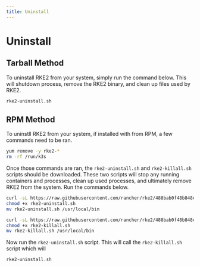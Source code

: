 ```yaml
---
title: Uninstall
---
```


# Uninstall

## Tarball Method

To uninstall RKE2 from your system, simply run the command below. This will shutdown process, remove the RKE2 binary, and clean up files used by RKE2.

```bash
rke2-uninstall.sh
```

## RPM Method

To uninstll RKE2 from your system, if installed with from RPM, a few commands need to be ran. 

```bash
yum remove -y rke2-*
rm -rf /run/k3s
```

Once those commands are ran, the `rke2-uninstall.sh` and `rke2-killall.sh` scripts should be downloaded. These two scripts will stop any running containers and processes, clean up used processes, and ultimately remove RKE2 from the system. Run the commands below.

```bash
curl -sL https://raw.githubusercontent.com/rancher/rke2/488bab0f48b848e408ce399c32e7f5f73ce96129/bundle/bin/rke2-uninstall.sh --output rke2-uninstall.sh
chmod +x rke2-uninstall.sh
mv rke2-uninstall.sh /usr/local/bin
```

```bash
curl -sL https://raw.githubusercontent.com/rancher/rke2/488bab0f48b848e408ce399c32e7f5f73ce96129/bundle/bin/rke2-killall.sh --output rke2-killall.sh
chmod +x rke2-killall.sh
mv rke2-killall.sh /usr/local/bin
```

Now run the `rke2-uninstall.sh` script. This will call the `rke2-killall.sh` script which will 

```bash
rke2-uninstall.sh
```
